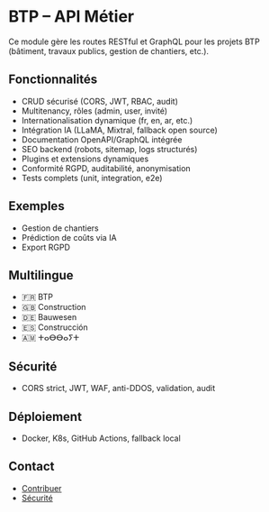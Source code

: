 # BTP – API Métier

Ce module gère les routes RESTful et GraphQL pour les projets BTP (bâtiment, travaux publics, gestion de chantiers, etc.).

## Fonctionnalités
- CRUD sécurisé (CORS, JWT, RBAC, audit)
- Multitenancy, rôles (admin, user, invité)
- Internationalisation dynamique (fr, en, ar, etc.)
- Intégration IA (LLaMA, Mixtral, fallback open source)
- Documentation OpenAPI/GraphQL intégrée
- SEO backend (robots, sitemap, logs structurés)
- Plugins et extensions dynamiques
- Conformité RGPD, auditabilité, anonymisation
- Tests complets (unit, integration, e2e)

## Exemples
- Gestion de chantiers
- Prédiction de coûts via IA
- Export RGPD

## Multilingue
- 🇫🇷 BTP
- 🇬🇧 Construction
- 🇩🇪 Bauwesen
- 🇪🇸 Construcción
- 🇦🇲 ⵜⴰⴱⴱⴰⵢⵜ

## Sécurité
- CORS strict, JWT, WAF, anti-DDOS, validation, audit

## Déploiement
- Docker, K8s, GitHub Actions, fallback local

## Contact
- [Contribuer](../../../../CONTRIBUTING.md)
- [Sécurité](../../../../SECURITY.md)
